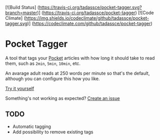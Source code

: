[![Build Status]
  (https://travis-ci.org/tadassce/pocket-tagger.svg?branch=master)]
  (https://travis-ci.org/tadassce/pocket-tagger)
[![Code Climate]
  (https://img.shields.io/codeclimate/github/tadassce/pocket-tagger.svg)]
  (https://codeclimate.com/github/tadassce/pocket-tagger)

# Pocket Tagger

A tool that tags your [Pocket](https://getpocket.com/) articles with how
long it should take to read them, such as `2min`, `5min`, `10min`, etc.

An avarage adult reads at 250 words per minute so that's the default,
although you can configure this how you like.

[Try it yourself](http://tag-pocket.herokuapp.com)

Something's not working as expected?
[Create an issue](https://github.com/tadassce/pocket-tagger/issues)


## TODO

- Automatic tagging
- Add possibility to remove existing tags
